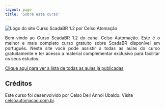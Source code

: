 ```yaml
---
layout: page
title: 'Sobre este curso'
---
```


<img id="site-banner" alt="Logo do site Curso ScadaBR 1.2 por Celso Atomação" src="{{ '/public/site-banner.png' | absolute_url }}">

<div class="message">
    <p style="text-align: justify;">Bem-vindo ao Curso ScadaBR 1.2 do canal Celso Automação. Este é o melhor e mais completo curso gratuito sobre ScadaBR disponível em português. Neste site você pode assistir a todas as aulas do curso gratuitamente e ter acesso a material complementar exclusivo para facilitar os seus estudos.</p>    
</div>
  
<p><a href="{{ site.baseurl }}/#lista-de-aulas">Clique aqui para ver a lista de todas as aulas já publicadas</a></p>

## Créditos
Este curso foi desenvolvido por Celso Dell Anhol Ubaldo. Visite [celsoautomacao.com.br](https://celsoautomacao.com.br).